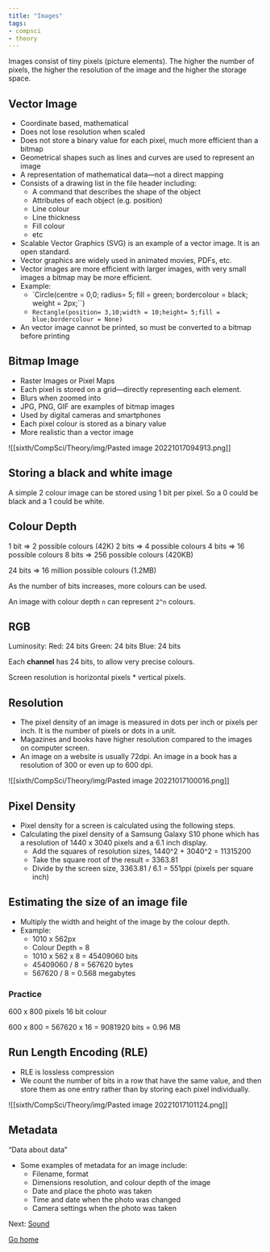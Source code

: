 ```yaml
---
title: "Images"
tags:
- compsci
- theory
---
```


Images consist of tiny pixels (picture elements). The higher the number of pixels, the higher the resolution of the image and the higher the storage space.

## Vector Image
- Coordinate based, mathematical
- Does not lose resolution when scaled
- Does not store a binary value for each pixel, much more efficient than a bitmap
- Geometrical shapes such as lines and curves are used to represent an image
- A representation of mathematical data—not a direct mapping
- Consists of a drawing list in the file header including:
	- A command that describes the shape of the object
	- Attributes of each object (e.g. position)
	- Line colour
	- Line thickness
	- Fill colour
	- etc
- Scalable Vector Graphics (SVG) is an example of a vector image. It is an open standard.
- Vector graphics are widely used in animated movies, PDFs, etc.
- Vector images are more efficient with larger images, with very small images a bitmap may be more efficient.
- Example:
	- `Circle(centre = 0,0; radius= 5; fill = green; bordercolour = black; weight = 2px;``)
	- `Rectangle(position= 3,10;width = 10;height= 5;fill = blue;bordercolour = None)`
- An vector image cannot be printed, so must be converted to a bitmap before printing


## Bitmap Image
- Raster Images or Pixel Maps
- Each pixel is stored on a grid—directly representing each element.
- Blurs when zoomed into
- JPG, PNG, GIF are examples of bitmap images
- Used by digital cameras and smartphones
- Each pixel colour is stored as a binary value
- More realistic than a vector image


![[sixth/CompSci/Theory/img/Pasted image 20221017094913.png]]

## Storing a black and white image

A simple 2 colour image can be stored using 1 bit per pixel. So a 0 could be black and a 1 could be white.

## Colour Depth

1 bit => 2 possible colours (42K)
2 bits => 4 possible colours
4 bits => 16 possible colours
8 bits => 256 possible colours (420KB)

24 bits => 16 million possible colours (1.2MB)

As the number of bits increases, more colours can be used.

An image with colour depth `n` can represent `2^n` colours.

## RGB

Luminosity: 
Red: 24 bits
Green: 24 bits
Blue: 24 bits

Each **channel** has 24 bits, to allow very precise colours.

Screen resolution is horizontal pixels * vertical pixels.

## Resolution
- The pixel density of an image is measured in dots per inch or pixels per inch. It is the number of pixels or dots in a unit.
- Magazines and books have higher resolution compared to the images on computer screen.
- An image on a website is usually 72dpi. An image in a book has a resolution of 300 or even up to 600 dpi.

![[sixth/CompSci/Theory/img/Pasted image 20221017100016.png]]

## Pixel Density
- Pixel density for a screen is calculated using the following steps.
- Calculating the pixel density of a Samsung Galaxy S10 phone which has a resolution of 1440 x 3040 pixels and a 6.1 inch display.
	- Add the squares of resolution sizes, 1440^2 + 3040^2 = 11315200
	- Take the square root of the result = 3363.81
	- Divide by the screen size, 3363.81 / 6.1 = 551ppi (pixels per square inch)

## Estimating the size of an image file
- Multiply the width and height of the image by the colour depth.
- Example:
	- 1010 x 562px
	- Colour Depth = 8
	- 1010 x 562 x 8 = 45409060 bits
	- 45409060 / 8 = 567620 bytes
	- 567620 / 8 = 0.568 megabytes

### Practice
600 x 800 pixels
16 bit colour

 600 x 800 = 567620
 x 16 = 9081920 bits
 = 0.96 MB


## Run Length Encoding (RLE)
- RLE is lossless compression
- We count the number of bits in a row that have the same value, and then store them as one entry rather than by storing each pixel individually. 

![[sixth/CompSci/Theory/img/Pasted image 20221017101124.png]]

## Metadata
“Data about data”

- Some examples of metadata for an image include:
	- Filename, format
	- Dimensions resolution, and colour depth of the image
	- Date and place the photo was taken
	- Time and date when the photo was changed
	- Camera settings when the photo was taken

Next: [Sound](sixth/CompSci/Theory/Sound)

[Go home](/)